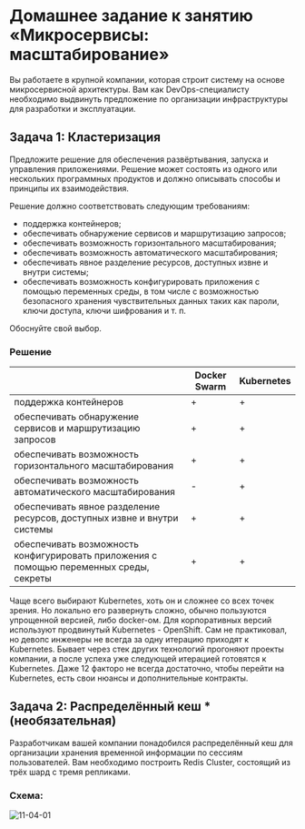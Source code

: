 
# Домашнее задание к занятию «Микросервисы: масштабирование»

Вы работаете в крупной компании, которая строит систему на основе микросервисной архитектуры.
Вам как DevOps-специалисту необходимо выдвинуть предложение по организации инфраструктуры для разработки и эксплуатации.

## Задача 1: Кластеризация

Предложите решение для обеспечения развёртывания, запуска и управления приложениями.
Решение может состоять из одного или нескольких программных продуктов и должно описывать способы и принципы их взаимодействия.

Решение должно соответствовать следующим требованиям:
- поддержка контейнеров;
- обеспечивать обнаружение сервисов и маршрутизацию запросов;
- обеспечивать возможность горизонтального масштабирования;
- обеспечивать возможность автоматического масштабирования;
- обеспечивать явное разделение ресурсов, доступных извне и внутри системы;
- обеспечивать возможность конфигурировать приложения с помощью переменных среды, в том числе с возможностью безопасного хранения чувствительных данных таких как пароли, ключи доступа, ключи шифрования и т. п.

Обоснуйте свой выбор.

### Решение
|                                                                                         | Docker Swarm | Kubernetes |
|-----------------------------------------------------------------------------------------|--------------|------------|
| поддержка контейнеров                                                                   | +            | +          |
| обеспечивать обнаружение сервисов и маршрутизацию запросов                              | +            | +          |
| обеспечивать возможность горизонтального масштабирования                                | +            | +          |
| обеспечивать возможность автоматического масштабирования                                | -            | +          |
| обеспечивать явное разделение ресурсов, доступных извне и внутри системы                | +            | +          |
| обеспечивать возможность конфигурировать приложения с помощью переменных среды, секреты | +            | +          |

Чаще всего выбирают Kubernetes, хоть он и сложнее со всех точек зрения. Но локально его развернуть сложно, обычно пользуются упрощенной версией, 
либо docker-ом. Для корпоративных версий используют продвинутый Kubernetes - OpenShift.
Сам не практиковал, но девопс инженеры не всегда за одну итерацию приходят к Kubernetes. 
Бывает через стек других технологий прогоняют проекты компании, а после успеха уже следующей итерацией готовятся к Kubernetes.
Даже 12 факторо не всегда достаточно, чтобы перейти на Kubernetes, есть свои нюансы и дополнительные контракты.

## Задача 2: Распределённый кеш * (необязательная)

Разработчикам вашей компании понадобился распределённый кеш для организации хранения временной информации по сессиям пользователей.
Вам необходимо построить Redis Cluster, состоящий из трёх шард с тремя репликами.

### Схема:

![11-04-01](https://user-images.githubusercontent.com/1122523/114282923-9b16f900-9a4f-11eb-80aa-61ed09725760.png)

